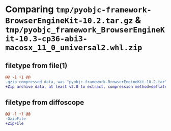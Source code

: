 # Comparing `tmp/pyobjc-framework-BrowserEngineKit-10.2.tar.gz` & `tmp/pyobjc_framework_BrowserEngineKit-10.3-cp36-abi3-macosx_11_0_universal2.whl.zip`

## filetype from file(1)

```diff
@@ -1 +1 @@
-gzip compressed data, was "pyobjc-framework-BrowserEngineKit-10.2.tar", last modified: Sat Mar  9 10:39:42 2024, max compression
+Zip archive data, at least v2.0 to extract, compression method=deflate
```

## filetype from diffoscope

```diff
@@ -1 +1 @@
-GzipFile
+ZipFile
```

